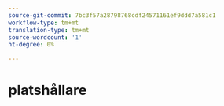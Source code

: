 ```yaml
---
source-git-commit: 7bc3f57a28798768cdf24571161ef9ddd7a581c1
workflow-type: tm+mt
translation-type: tm+mt
source-wordcount: '1'
ht-degree: 0%

---
```

# platshållare
